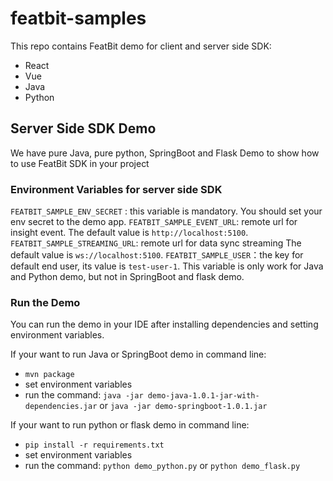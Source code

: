 # featbit-samples
This repo contains FeatBit demo for client and server side SDK:
* React
* Vue
* Java
* Python

## Server Side SDK Demo

We have pure Java, pure python, SpringBoot and Flask Demo to show how to use FeatBit SDK in your project

### Environment Variables for server side SDK

`FEATBIT_SAMPLE_ENV_SECRET` : this variable is mandatory. You should set your env secret to the demo app.
`FEATBIT_SAMPLE_EVENT_URL`: remote url for insight event. The default value is `http://localhost:5100`.
`FEATBIT_SAMPLE_STREAMING_URL`: remote url for data sync streaming The default value is `ws://localhost:5100`.
`FEATBIT_SAMPLE_USER`：the key for default end user, its value is `test-user-1`. This variable is only work for Java and Python demo,
but not in SpringBoot and flask demo.

### Run the Demo
You can run the demo in your IDE after installing dependencies and setting environment variables.

If your want to run Java or SpringBoot demo in command line:
* `mvn package`
* set environment variables
* run the command: `java -jar demo-java-1.0.1-jar-with-dependencies.jar` or `java -jar demo-springboot-1.0.1.jar`

If your want to run python or flask demo in command line:
* `pip install -r requirements.txt`
* set environment variables
* run the command: `python demo_python.py` or `python demo_flask.py`


